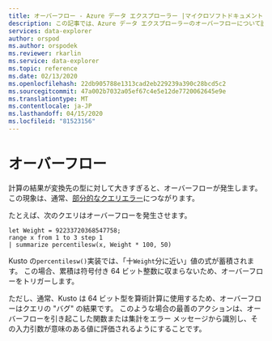 ```yaml
---
title: オーバーフロー - Azure データ エクスプローラー |マイクロソフトドキュメント
description: この記事では、Azure データ エクスプローラーのオーバーフローについて説明します。
services: data-explorer
author: orspod
ms.author: orspodek
ms.reviewer: rkarlin
ms.service: data-explorer
ms.topic: reference
ms.date: 02/13/2020
ms.openlocfilehash: 22db905788e1313cad2eb229239a390c28bcd5c2
ms.sourcegitcommit: 47a002b7032a05ef67c4e5e12de7720062645e9e
ms.translationtype: MT
ms.contentlocale: ja-JP
ms.lasthandoff: 04/15/2020
ms.locfileid: "81523156"
---
```

# <a name="overflows"></a>オーバーフロー

計算の結果が変換先の型に対して大きすぎると、オーバーフローが発生します。
この現象は、通常、[部分的なクエリエラー](partialqueryfailures.md)につながります。

たとえば、次のクエリはオーバーフローを発生させます。

```kusto
let Weight = 92233720368547758;
range x from 1 to 3 step 1
| summarize percentilesw(x, Weight * 100, 50)
```

Kusto の`percentilesw()`実装では、「十`Weight`分に近い」値の式が蓄積されます。
この場合、累積は符号付き 64 ビット整数に収まらないため、オーバーフローをトリガーします。

ただし、通常、Kusto は 64 ビット型を算術計算に使用するため、オーバーフローはクエリの "バグ" の結果です。
このような場合の最善のアクションは、オーバーフローを引き起こした関数または集計をエラー メッセージから識別し、その入力引数が意味のある値に評価されるようにすることです。
